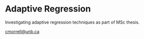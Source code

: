 # Adaptive Regression

Investigating adaptive regression techniques as part of MSc thesis.

cmorrell@unb.ca

